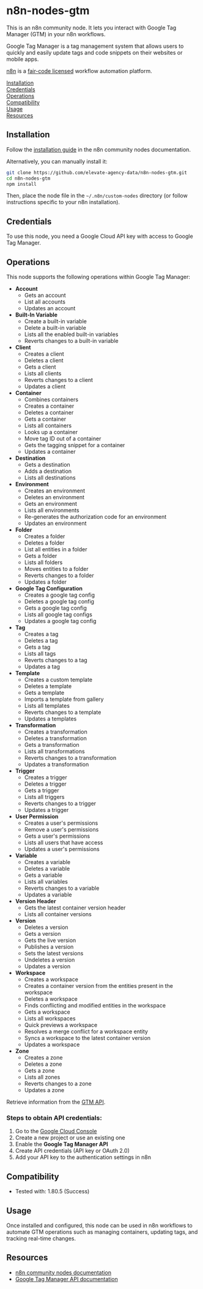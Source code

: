 # n8n-nodes-gtm  

This is an n8n community node. It lets you interact with Google Tag Manager (GTM) in your n8n workflows.  

Google Tag Manager is a tag management system that allows users to quickly and easily update tags and code snippets on their websites or mobile apps.  

[n8n](https://n8n.io/) is a [fair-code licensed](https://docs.n8n.io/reference/license/) workflow automation platform.  

[Installation](#installation)  
[Credentials](#credentials)    
[Operations](#operations)   
[Compatibility](#compatibility)   
[Usage](#usage)  
[Resources](#resources)  

## Installation  

Follow the [installation guide](https://docs.n8n.io/integrations/community-nodes/installation/) in the n8n community nodes documentation.  

Alternatively, you can manually install it:  

```sh  
git clone https://github.com/elevate-agency-data/n8n-nodes-gtm.git 
cd n8n-nodes-gtm 
npm install  
```  

Then, place the node file in the `~/.n8n/custom-nodes` directory (or follow instructions specific to your n8n installation).   

## Credentials  

To use this node, you need a Google Cloud API key with access to Google Tag Manager.  

## Operations  

This node supports the following operations within Google Tag Manager:  

* **Account**
    - Gets an account
    - List all accounts
    - Updates an account
* **Built-In Variable**
    - Create a built-in variable
    - Delete a built-in variable
    - Lists all the enabled built-in variables
    - Reverts changes to a built-in variable
* **Client**
    - Creates a client
    - Deletes a client
    - Gets a client
    - Lists all clients
    - Reverts changes to a client
    - Updates a client
* **Container**
    - Combines containers
    - Creates a container
    - Deletes a container
    - Gets a container
    - Lists all containers
    - Looks up a container
    - Move tag ID out of a container
    - Gets the tagging snippet for a container
    - Updates a container
* **Destination**
    - Gets a destination
    - Adds a destination
    - Lists all destinations
* **Environment**
    - Creates an environment
    - Deletes an environment
    - Gets an environment
    - Lists all environments
    - Re-generates the authorization code for an environment
    - Updates an environment
* **Folder**
    - Creates a folder
    - Deletes a folder
    - List all entities in a folder
    - Gets a folder
    - Lists all folders
    - Moves entities to a folder
    - Reverts changes to a folder
    - Updates a folder
* **Google Tag Configuration**
    - Creates a google tag config
    - Deletes a google tag config
    - Gets a google tag config
    - Lists all google tag configs
    - Updates a google tag config
* **Tag**
    - Creates a tag
    - Deletes a tag
    - Gets a tag
    - Lists all tags
    - Reverts changes to a tag
    - Updates a tag
* **Template**
    - Creates a custom template
    - Deletes a template
    - Gets a template
    - Imports a template from gallery
    - Lists all templates
    - Reverts changes to a template
    - Updates a templates
* **Transformation**
    - Creates a transformation
    - Deletes a transformation
    - Gets a transformation
    - Lists all transformations
    - Reverts changes to a transformation
    - Updates a transformation
* **Trigger**
    - Creates a trigger
    - Deletes a trigger
    - Gets a trigger
    - Lists all triggers
    - Reverts changes to a trigger
    - Updates a trigger
* **User Permission**
    - Creates a user's permissions
    - Remove a user's permissions
    - Gets a user's permissions
    - Lists all users that have access
    - Updates a user's permissions
* **Variable**
    - Creates a variable
    - Deletes a variable
    - Gets a variable
    - Lists all variables
    - Reverts changes to a variable
    - Updates a variable
* **Version Header**
    - Gets the latest container version header
    - Lists all container versions
* **Version**
    - Deletes a version
    - Gets a version
    - Gets the live version
    - Publishes a version
    - Sets the latest versions
    - Undeletes a version
    - Updates a version
* **Workspace**
    - Creates a workspace
    - Creates a container version from the entities present in the workspace
    - Deletes a workspace
    - Finds conflicting and modified entities in the workspace
    - Gets a workspace
    - Lists all workspaces
    - Quick previews a workspace
    - Resolves a merge conflict for a workspace entity
    - Syncs a workspace to the latest container version
    - Updates a workspace
* **Zone**
    - Creates a zone
    - Deletes a zone
    - Gets a zone
    - Lists all zones
    - Reverts changes to a zone
    - Updates a zone

Retrieve information from the [GTM API](https://developers.google.com/tag-platform/tag-manager/api/v2?hl=fr). 

### Steps to obtain API credentials:  

1. Go to the [Google Cloud Console](https://console.cloud.google.com/)  
2. Create a new project or use an existing one  
3. Enable the **Google Tag Manager API**  
4. Create API credentials (API key or OAuth 2.0)  
5. Add your API key to the authentication settings in n8n  

## Compatibility  

- Tested with: 1.80.5 (Success)

## Usage  

Once installed and configured, this node can be used in n8n workflows to automate GTM operations such as managing containers, updating tags, and tracking real-time changes.  

## Resources  

- [n8n community nodes documentation](https://docs.n8n.io/integrations/community-nodes/)  
- [Google Tag Manager API documentation](https://developers.google.com/tag-platform/tag-manager/api/v2)